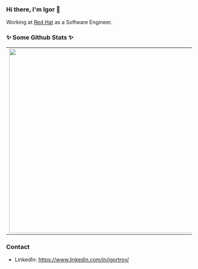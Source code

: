 ### Hi there, I'm Igor 👋

Working at [Red Hat](https://www.redhat.com) as a Software Engineer.


### ✨ Some Github Stats ✨
<center>
<table border="0" cellspacing="0" cellpadding="0">
  <tr>
      <td><img width="500px" align="left" src="https://github-readme-stats.vercel.app/api?username=itroyano&theme=dracula&show_icons=true&count_private=true" /></td>
      <td><img width="360px" align="left" src="https://github-readme-stats.vercel.app/api/top-langs/?username=itroyano&layout=compact&theme=dracula&langs_count=10&count_private=true" /></td>

  </tr>  
</table>
</center>

### Contact

* LinkedIn: https://www.linkedin.com/in/igortroy/

<!--
**itroyano/itroyano** is a ✨ _special_ ✨ repository because its `README.md` (this file) appears on your GitHub profile.

Here are some ideas to get you started:

- 🔭 I’m currently working on ...
- 🌱 I’m currently learning ...
- 👯 I’m looking to collaborate on ...
- 🤔 I’m looking for help with ...
- 💬 Ask me about ...
- 📫 How to reach me: ...
- 😄 Pronouns: ...
- ⚡ Fun fact: ...
-->
